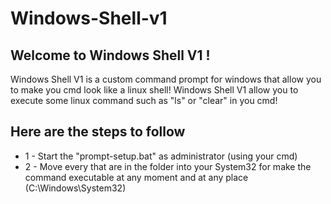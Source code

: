 # Windows-Shell-v1
<h2>Welcome to Windows Shell V1 !</h2>
Windows Shell V1 is a custom command prompt for windows that allow you to make you cmd look like a linux shell!
Windows Shell V1 allow you to execute some linux command such as "ls" or "clear" in you cmd!

<h2>Here are the steps to follow</h2>

- 1 - Start the "prompt-setup.bat" as administrator (using your cmd)
- 2 - Move every that are in the folder into your System32 for make the command executable at any moment and at any place (C:\Windows\System32)

